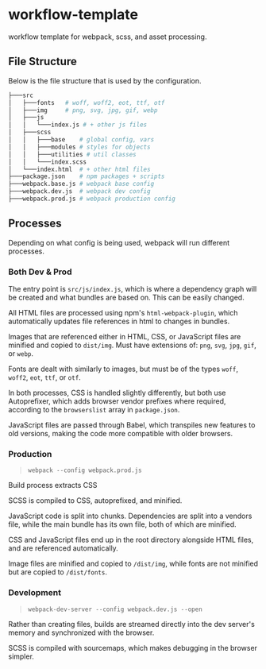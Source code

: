 # workflow-template
workflow template for webpack, scss, and asset processing.


## File Structure
Below is the file structure that is used by the configuration.

```bash
├───src
│   ├───fonts   # woff, woff2, eot, ttf, otf
│   ├───img     # png, svg, jpg, gif, webp
│   ├───js
│   │   └───index.js # + other js files
│   ├───scss
│   │   ├───base    # global config, vars
│   │   ├───modules # styles for objects
│   │   ├───utilities # util classes
│   │   └───index.scss
│   └───index.html  # + other html files
├───package.json    # npm packages + scripts
├───webpack.base.js # webpack base config
├───webpack.dev.js  # webpack dev config
├───webpack.prod.js # webpack production config
```

## Processes
Depending on what config is being used, webpack will run different processes.

### Both Dev & Prod
The entry point is `src/js/index.js`, which is where a dependency graph will be created and what bundles are based on. This can be easily changed.

All HTML files are processed using npm's `html-webpack-plugin`, which automatically updates file references in html to changes in bundles.

Images that are referenced either in HTML, CSS, or JavaScript files are minified and copied to `dist/img`. Must have extensions of: `png`, `svg`, `jpg`, `gif`, or `webp`.

Fonts are dealt with similarly to images, but must be of the types `woff`, `woff2`, `eot`, `ttf`, or `otf`.

In both processes, CSS is handled slightly differently, but both use Autoprefixer, which adds browser vendor prefixes where required, according to the `browserslist` array in `package.json`.

JavaScript files are passed through Babel, which transpiles new features to old versions, making the code more compatible with older browsers.


### Production
> `webpack --config webpack.prod.js`

Build process extracts CSS

SCSS is compiled to CSS, autoprefixed, and minified.

JavaScript code is split into chunks. Dependencies are split into a vendors file, while the main bundle has its own file, both of which are minified.

CSS and JavaScript files end up in the root directory alongside HTML files, and are referenced automatically.

Image files are minified and copied to `/dist/img`, while fonts are not minified but are copied to `/dist/fonts`.


### Development
> `webpack-dev-server --config webpack.dev.js --open`

Rather than creating files, builds are streamed directly into the dev server's memory and synchronized with the browser. 

SCSS is compiled with sourcemaps, which makes debugging in the browser simpler. 




